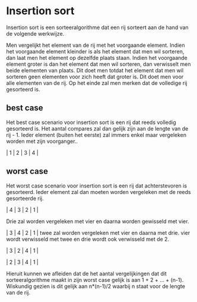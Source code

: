 # Insertion sort
Insertion sort is een sorteeralgorithme dat een rij sorteert aan de hand van de volgende werkwijze.

Men vergelijkt het element van de rij met het  voorgaande element. Indien het voorgaande element kleinder is als het element dat men wil sorteren, dan laat men het element op dezelfde plaats staan. Indien het voorgaande element groter is dan het element dat men wil sorteren, dan verwisselt men beide elementen van plaats. Dit doet men totdat het element dat men wil sorteren geen elementen voor zich heeft dat groter is. Dit doet men voor alle elementen van de rij. Op het einde zal men merken dat de volledige rij gesorteerd is. 

## best case
Het best case scenario voor insertion sort is een rij dat reeds volledig gesorteerd is. Het aantal compares zal dan gelijk zijn aan de lengte van de rij - 1. Ieder element (buiten het eerste) zal immers enkel maar vergeleken worden met zijn voorganger..

| 1 | 2 | 3 | 4 |
## worst case
Het worst case scenario voor insertion sort is een rij dat achterstevoren is gesorteerd. Ieder element zal dan moeten worden vergeleken met de reeds gesorteerde rij.

| 4 | 3 | 2 | 1 |

Drie zal worden vergeleken met vier en daarna worden gewisseld met vier.

| 3 | 4 | 2 | 1 |
twee zal worden vergeleken met vier en daarna met drie. vier wordt verwisseld met twee en drie wordt ook verwisseld met de 2.

| 3 | 2 | 4 | 1 |

| 2 | 3 | 4 | 1 |

Hieruit kunnen we afleiden dat de het aantal vergelijkingen dat dit sorteeralgorithme maakt in zijn worst case gelijk is aan 1 + 2 + ... + (n-1). Wiskundig gezien is dit gelijk aan n*(n-1)/2 waarbij n staat voor de lengte van de rij.

